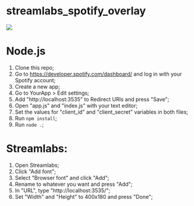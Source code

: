 # streamlabs_spotify_overlay
<img src="https://github.com/swillzy/streamlabs_spotify_overlay/blob/master/overlay.png"/>

# Node.js

1. Clone this repo;
2. Go to https://developer.spotify.com/dashboard/ and log in with your Spotify account;
3. Create a new app;
4. Go to YourApp > Edit settings;
5. Add "http://localhost:3535" to Redirect URIs and press "Save";
6. Open "app.js" and "index.js" with your text editor;
7. Set the values for "client_id" and "client_secret" variables in both files;
8. Run ```npm install```;
9. Run ```node .```;

# Streamlabs:

1. Open Streamlabs;
2. Click "Add font";
3. Select "Browser font" and click "Add";
4. Rename to whatever you want and press "Add";
5. In "URL", type "http://localhost:3535/";
6. Set "Width" and "Height" to 400x180 and press "Done";

